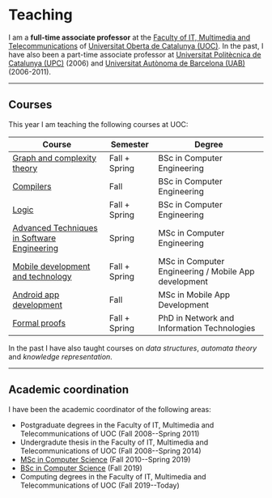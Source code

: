 # Teaching

I am a **full-time associate professor** at the [Faculty of IT, Multimedia and Telecommunications](https://www.uoc.edu/portal/en/estudis_arees/informatica_multimedia_telecomunicacio/index.html) of  [Universitat Oberta de Catalunya (UOC)](https://www.uoc.edu).
In the past, I have also been a part-time associate professor at  [Universitat Politècnica de Catalunya (UPC)](https://www.upc.edu) (2006) and [Universitat Autònoma de Barcelona (UAB)](https://www.uab.es) (2006-2011).

---
## Courses

This year I am teaching the following courses at UOC:

| Course | Semester | Degree | 
| --- | --- | --- | 
| [Graph and complexity theory](http://cv.uoc.edu/tren/trenacc/web/GAT_EXP.PLANDOCENTE?any_academico=20201&cod_asignatura=75.569&idioma=CAS&pagina=PD_PREV_PORTAL) | Fall + Spring | BSc in Computer Engineering |
| [Compilers](http://cv.uoc.edu/tren/trenacc/web/GAT_EXP.PLANDOCENTE?any_academico=20201&cod_asignatura=75.580&idioma=CAS&pagina=PD_PREV_PORTAL) | Fall | BSc in Computer Engineering |
| [Logic](http://cv.uoc.edu/tren/trenacc/web/GAT_EXP.PLANDOCENTE?any_academico=20201&cod_asignatura=75.570&idioma=CAS&pagina=PD_PREV_PORTAL) | Fall + Spring | BSc in Computer Engineering |
| [Advanced Techniques in Software Engineering](http://cv.uoc.edu/tren/trenacc/web/GAT_EXP.PLANDOCENTE?any_academico=20201&cod_asignatura=M1.303&idioma=CAS&pagina=PD_PREV_PORTAL&cache=S) | Spring | MSc in Computer Engineering |
| [Mobile development and technology](http://cv.uoc.edu/tren/trenacc/web/GAT_EXP.PLANDOCENTE?any_academico=20201&cod_asignatura=M1.308&idioma=CAS&pagina=PD_PREV_PORTAL&cache=S) | Fall + Spring | MSc in Computer Engineering / Mobile App development |
| [Android app development](http://cv.uoc.edu/tren/trenacc/web/GAT_EXP.PLANDOCENTE?any_academico=20201&cod_asignatura=M0.652&idioma=CAS&pagina=PD_PREV_PORTAL) | Fall | MSc in Mobile App Development |
| [Formal proofs]() | Fall + Spring | PhD in Network and Information Technologies |

In the past I have also taught courses on *data structures*, *automata theory* and *knowledge representation*.

---
## Academic coordination

I have been the academic coordinator of the following areas:
- Postgraduate degrees in the Faculty of IT, Multimedia and Telecommunications of UOC (Fall 2008--Spring 2011)
- Undergradute thesis in the Faculty of IT, Multimedia and Telecommunications of UOC (Fall 2008--Spring 2014)
- [MSc in Computer Science](https://estudios.uoc.edu/es/masters-universitarios/ingenieria-informatica/presentacion) (Fall 2010--Spring 2019)
- [BSc in Computer Science](https://estudios.uoc.edu/es/grados/ingenieria-informatica/presentacion) (Fall 2019)
- Computing degrees in the Faculty of IT, Multimedia and Telecommunications of UOC (Fall 2019--Today)

